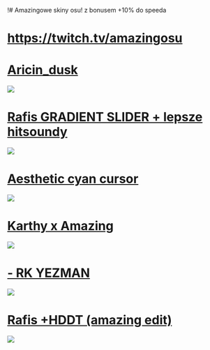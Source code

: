 !# Amazingowe skiny osu! z bonusem +10% do speeda

# https://twitch.tv/amazingosu

# [Aricin_dusk](https://cdn.discordapp.com/attachments/1055928283121852556/1175078464286625864/-_Aricin_nufka_kursor.osk?ex=6569ec19&is=65577719&hm=f2aaf972df064dac36b46c7758a91379ee866527dd4431c0610f1f8d3e4cc4db&)
![](https://cdn.discordapp.com/attachments/1055928283121852556/1175078722618007582/screenshot214.jpg?ex=6569ec57&is=65577757&hm=0b58ba2e6618a9f7e451ccb43d56d99cefe79dd24f4cc37ac830704f4dbf8f6f&)

# [Rafis GRADIENT SLIDER + lepsze hitsoundy](https://cdn.discordapp.com/attachments/1055928283121852556/1175079674917961809/Rafis_DT_-_gradient_slider.osk?ex=6569ed3a&is=6557783a&hm=74bb0495d1c21cd64a43cd3c202ff810085fc5a68ade16efc3bd9705f02a19cd&)
![](https://cdn.discordapp.com/attachments/1055928283121852556/1175079069923164200/screenshot225.jpg?ex=6569ecaa&is=655777aa&hm=9bd18de249e3ddcd2f1444c304b3e73d63c8a755e4c2c731299f6b17b601c5e7&)

# [Aesthetic cyan cursor](https://cdn.discordapp.com/attachments/1055928283121852556/1175080610532954233/-Aesthetic_1.3.11RedCursor.osk?ex=6569ee19&is=65577919&hm=77faa78f2e819baf3473c85890c14499a0600a82221992da7e6a09d30cd8f102&)
![](https://cdn.discordapp.com/attachments/1055928283121852556/1175081710531129405/screenshot212.jpg?ex=6569ef1f&is=65577a1f&hm=ab330b7612ca591c77b99601cf6255bd4539f3ee57377b78dc349380c9e7c2b6&)

# [Karthy x Amazing](https://cdn.discordapp.com/attachments/1055928283121852556/1175082754090729575/Karthy_x_Amazing.osk?ex=6569f018&is=65577b18&hm=2dc691706d56e58bf4d74bd6b43853b1b41ac02acf980950c7ab6b989fae4c8b&)
![](https://cdn.discordapp.com/attachments/1055928283121852556/1175082163801178132/screenshot221.jpg?ex=6569ef8b&is=65577a8b&hm=811c052086e7078d684bcc938e120921ade5c7c3609c6005fc0fc7e25c8c76dc&)

# [- RK YEZMAN](https://mega.nz/folder/3swGHYaL#rBDf18fsdNT5C34g7JSslA/file/fwQUkDhL)
![](https://cdn.discordapp.com/attachments/1055928283121852556/1175083851131920395/screenshot222.jpg?ex=6569f11e&is=65577c1e&hm=2297ee6d6298f87103a91f21983d8b237d0fa2e22c53bff62e497a7723c3eb4f&)

# [Rafis +HDDT (amazing edit)](https://drive.google.com/file/d/1RP9mHW3WK-bL4oFp2gaG1OW_kUbDh04w/view?usp=share_link)
![](https://i.imgur.com/J2aF9sp.jpg)
